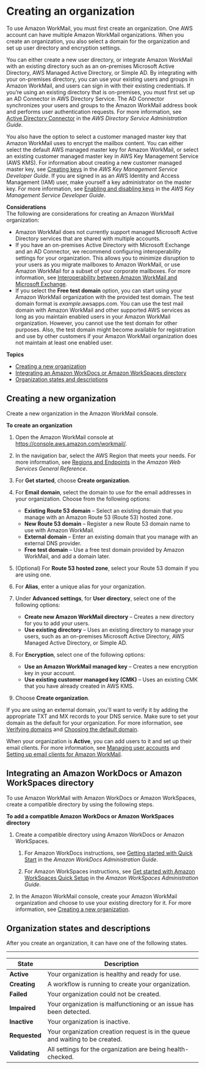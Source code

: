 # Creating an organization<a name="add_new_organization"></a>

To use Amazon WorkMail, you must first create an organization\. One AWS account can have multiple Amazon WorkMail organizations\. When you create an organization, you also select a domain for the organization and set up user directory and encryption settings\.

You can either create a new user directory, or integrate Amazon WorkMail with an existing directory such as an on\-premises Microsoft Active Directory, AWS Managed Active Directory, or Simple AD\. By integrating with your on\-premises directory, you can use your existing users and groups in Amazon WorkMail, and users can sign in with their existing credentials\. If you’re using an existing directory that is on\-premises, you must first set up an AD Connector in AWS Directory Service\. The AD Connector synchronizes your users and groups to the Amazon WorkMail address book and performs user authentication requests\. For more information, see [Active Directory Connector](https://docs.aws.amazon.com/directoryservice/latest/admin-guide/directory_ad_connector.html) in the *AWS Directory Service Administration Guide*\.

You also have the option to select a customer managed master key that Amazon WorkMail uses to encrypt the mailbox content\. You can either select the default AWS managed master key for Amazon WorkMail, or select an existing customer managed master key in AWS Key Management Service \(AWS KMS\)\. For information about creating a new customer managed master key, see [Creating keys](https://docs.aws.amazon.com/kms/latest/developerguide/create-keys.html) in the *AWS Key Management Service Developer Guide*\. If you are signed in as an AWS Identity and Access Management \(IAM\) user, make yourself a key administrator on the master key\. For more information, see [Enabling and disabling keys](https://docs.aws.amazon.com/kms/latest/developerguide/enabling-keys.html) in the *AWS Key Management Service Developer Guide*\.

**Considerations**  
The following are considerations for creating an Amazon WorkMail organization:
+ Amazon WorkMail does not currently support managed Microsoft Active Directory services that are shared with multiple accounts\.
+ If you have an on\-premises Active Directory with Microsoft Exchange and an AD Connector, we recommend configuring interoperability settings for your organization\. This allows you to minimize disruption to your users as you migrate mailboxes to Amazon WorkMail, or use Amazon WorkMail for a subset of your corporate mailboxes\. For more information, see [Interoperability between Amazon WorkMail and Microsoft Exchange](interoperability.md)\. 
+ If you select the **Free test domain** option, you can start using your Amazon WorkMail organization with the provided test domain\. The test domain format is *example*\.awsapps\.com\. You can use the test mail domain with Amazon WorkMail and other supported AWS services as long as you maintain enabled users in your Amazon WorkMail organization\. However, you cannot use the test domain for other purposes\. Also, the test domain might become available for registration and use by other customers if your Amazon WorkMail organization does not maintain at least one enabled user\.

**Topics**
+ [Creating a new organization](#create-organization)
+ [Integrating an Amazon WorkDocs or Amazon WorkSpaces directory](#compatible)
+ [Organization states and descriptions](#org-states)

## Creating a new organization<a name="create-organization"></a>

Create a new organization in the Amazon WorkMail console\.

**To create an organization**

1. Open the Amazon WorkMail console at [https://console\.aws\.amazon\.com/workmail/](https://console.aws.amazon.com/workmail/)\.

1. In the navigation bar, select the AWS Region that meets your needs\. For more information, see [Regions and Endpoints](http://docs.aws.amazon.com/general/latest/gr/index.html?rande.html) in the *Amazon Web Services General Reference*\.

1. For **Get started**, choose **Create organization**\.

1. For **Email domain**, select the domain to use for the email addresses in your organization\. Choose from the following options:
   + ****Existing Route 53 domain**** – Select an existing domain that you manage with an Amazon Route 53 \(Route 53\) hosted zone\.
   + ****New Route 53 domain**** – Register a new Route 53 domain name to use with Amazon WorkMail\. 
   + ****External domain**** – Enter an existing domain that you manage with an external DNS provider\.
   + ****Free test domain**** – Use a free test domain provided by Amazon WorkMail, and add a domain later\.

1. \(Optional\) For **Route 53 hosted zone**, select your Route 53 domain if you are using one\.

1. For **Alias**, enter a unique alias for your organization\.

1. Under **Advanced settings**, for **User directory**, select one of the following options:
   + **Create new Amazon WorkMail directory** – Creates a new directory for you to add your users\.
   + **Use existing directory** – Uses an existing directory to manage your users, such as an on\-premises Microsoft Active Directory, AWS Managed Active Directory, or Simple AD\.

1. For **Encryption**, select one of the following options:
   + **Use an Amazon WorkMail managed key** – Creates a new encryption key in your account\.
   + **Use existing customer managed key \(CMK\)** – Uses an existing CMK that you have already created in AWS KMS\.

1. Choose **Create organization**\.

If you are using an external domain, you'll want to verify it by adding the appropriate TXT and MX records to your DNS service\. Make sure to set your domain as the default for your organization\. For more information, see [Verifying domains](domain_verification.md) and [Choosing the default domain](default_domain.md)\.

When your organization is **Active**, you can add users to it and set up their email clients\. For more information, see [Managing user accounts](manage-users.md) and [Setting up email clients for Amazon WorkMail](https://docs.aws.amazon.com/workmail/latest/userguide/clients.html)\.

## Integrating an Amazon WorkDocs or Amazon WorkSpaces directory<a name="compatible"></a>

To use Amazon WorkMail with Amazon WorkDocs or Amazon WorkSpaces, create a compatible directory by using the following steps\.

**To add a compatible Amazon WorkDocs or Amazon WorkSpaces directory**

1. Create a compatible directory using Amazon WorkDocs or Amazon WorkSpaces\.

   1. For Amazon WorkDocs instructions, see [Getting started with Quick Start](https://docs.aws.amazon.com/workdocs/latest/adminguide/cloud_quick_start.html) in the *Amazon WorkDocs Administration Guide*\.

   1. For Amazon WorkSpaces instructions, see [Get started with Amazon WorkSpaces Quick Setup](https://docs.aws.amazon.com/workspaces/latest/adminguide/getting-started.html) in the *Amazon WorkSpaces Administration Guide*\.

1. In the Amazon WorkMail console, create your Amazon WorkMail organization and choose to use your existing directory for it\. For more information, see [Creating a new organization](#create-organization)\.

## Organization states and descriptions<a name="org-states"></a>

After you create an organization, it can have one of the following states\.


****  

| **State** | Description | 
| --- | --- | 
|  **Active**  |  Your organization is healthy and ready for use\.  | 
|  **Creating**  |  A workflow is running to create your organization\.  | 
|  **Failed**  |  Your organization could not be created\.  | 
|  **Impaired**  |  Your organization is malfunctioning or an issue has been detected\.  | 
|  **Inactive**  |  Your organization is inactive\.  | 
|  **Requested**  |  Your organization creation request is in the queue and waiting to be created\.  | 
|  **Validating**  |  All settings for the organization are being health\-checked\.  | 
